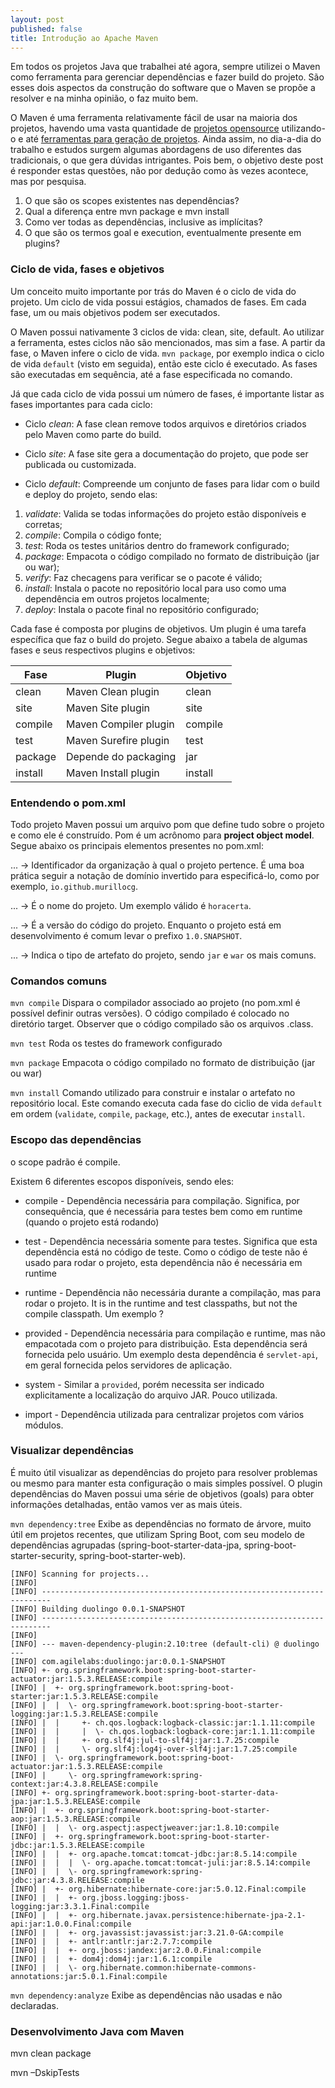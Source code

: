 ```yaml
---
layout: post
published: false
title: Introdução ao Apache Maven
---
```

Em todos os projetos Java que trabalhei até agora, sempre utilizei o Maven como ferramenta para gerenciar dependências e fazer build do projeto. São esses dois aspectos da construção do software que o Maven se propõe a resolver e na minha opinião, o faz muito bem.

O Maven é uma ferramenta relativamente fácil de usar na maioria dos projetos, havendo uma vasta quantidade de [projetos opensource](https://spring.io/guides) utilizando-o e até [ferramentas para geração de projetos](https://start.spring.io/). Ainda assim, no dia-a-dia do trabalho e estudos surgem algumas abordagens de uso diferentes das tradicionais, o que gera dúvidas intrigantes. Pois bem, o objetivo deste post é responder estas questões, não por dedução como às vezes acontece, mas por pesquisa.

1. O que são os scopes existentes nas dependências?
2. Qual a diferença entre mvn package e mvn install
3. Como ver todas as dependências, inclusive as implícitas?
4. O que são os termos goal e execution, eventualmente presente em plugins?

### Ciclo de vida, fases e objetivos

Um conceito muito importante por trás do Maven é o ciclo de vida do projeto. Um ciclo de vida possui estágios, chamados de fases. Em cada fase, um ou mais objetivos podem ser executados.

O Maven possui nativamente 3 ciclos de vida: clean, site, default. Ao utilizar a ferramenta, estes ciclos não são mencionados, mas sim a fase. A partir da fase, o Maven infere o ciclo de vida. `mvn package`, por exemplo indica o ciclo de vida `default` (visto em seguida), então este ciclo é executado. As fases são executadas em sequência, até a fase especificada no comando.

Já que cada ciclo de vida possui um número de fases, é importante listar as fases importantes para cada ciclo:

- Ciclo _clean_: A fase clean remove todos arquivos e diretórios criados pelo Maven como parte do build.

- Ciclo _site_: A fase site gera a documentação do projeto, que pode ser publicada ou customizada.

- Ciclo _default_: Compreende um conjunto de fases para lidar com o build e deploy do projeto, sendo elas:
1. _validate_: Valida se todas informações do projeto estão disponíveis e corretas;
2. _compile_: Compila o código fonte;
3. _test_: Roda os testes unitários dentro do framework configurado;
4. _package_: Empacota o código compilado no formato de distribuição (jar ou war);
5. _verify_: Faz checagens para verificar se o pacote é válido;
6. _install_: Instala o pacote no repositório local para uso como uma dependência em outros projetos localmente;
7. _deploy_: Instala o pacote final no repositório configurado;

Cada fase é composta por plugins de objetivos. Um plugin é uma tarefa específica que faz o build do projeto. Segue abaixo a tabela de algumas fases e seus respectivos plugins e objetivos:

| Fase    | Plugin                | Objetivo  |
|---------|-----------------------|-----------|
| clean   | Maven Clean plugin    | clean     |
| site    | Maven Site plugin     | site      |
| compile | Maven Compiler plugin | compile   |
| test    | Maven Surefire plugin | test      |
| package | Depende do packaging  | jar       |
| install | Maven Install plugin  | install   |

### Entendendo o pom.xml

Todo projeto Maven possui um arquivo pom que define tudo sobre o projeto e como ele é construído. Pom é um acrônomo para **project object model**. Segue abaixo os principais elementos presentes no pom.xml:

<groupId>...</groupId> -> Identificador da organização à qual o projeto pertence. É uma boa prática seguir a notação de domínio invertido para especificá-lo, como por exemplo, `io.github.murillocg`. 

<artifactId>...</artifactId> -> É o nome do projeto. Um exemplo válido é `horacerta`.

<version>...</version> -> É a versão do código do projeto. Enquanto o projeto está em desenvolvimento é comum levar o prefixo `1.0.SNAPSHOT`.

<packaging>...</packaging> -> Indica o tipo de artefato do projeto, sendo `jar` e `war` os mais comuns. 

### Comandos comuns

`mvn compile`
Dispara o compilador associado ao projeto (no pom.xml é possível definir outras versões).
O código compilado é colocado no diretório target. Observer que o código compilado são os arquivos .class.

`mvn test`
Roda os testes do framework configurado

`mvn package`
Empacota o código compilado no formato de distribuição (jar ou war) 

`mvn install`
Comando utilizado para construir e instalar o artefato no repositório local.
Este comando executa cada fase do ciclio de vida `default` em ordem (`validate`, `compile`, `package`, etc.), antes de executar `install`. 

### Escopo das dependências

o scope padrão é compile.

Existem 6 diferentes escopos disponíveis, sendo eles:

* compile - Dependência necessária para compilação. Significa, por consequência, que é necessária para testes bem como em runtime (quando o projeto está rodando)

* test - Dependência necessária somente para testes. Significa que esta dependência está no código de teste. Como o código de teste não é usado para rodar o projeto, esta dependência não é necessária em runtime

* runtime - Dependência não necessária durante a compilação, mas para rodar o projeto.  It is in the runtime and test classpaths, but not the compile classpath. Um exemplo ?

* provided - Dependência necessária para compilação e runtime, mas não empacotada com o projeto para distribuição. Esta dependência será fornecida pelo usuário. Um exemplo desta dependência é `servlet-api`, em geral fornecida pelos servidores de aplicação.

* system - Similar a `provided`, porém necessita ser indicado explicitamente a localização do arquivo JAR. Pouco utilizada. 

* import - Dependência utilizada para centralizar projetos com vários módulos. 

### Visualizar dependências

É muito útil visualizar as dependências do projeto para resolver problemas ou mesmo para manter esta configuração o mais simples possível. O plugin dependências do Maven possui uma série de objetivos (goals) para obter informações detalhadas, então vamos ver as mais úteis. 

`mvn dependency:tree`
Exibe as dependências no formato de árvore, muito útil em projetos recentes, que utilizam Spring Boot, com seu modelo de dependências agrupadas (spring-boot-starter-data-jpa, spring-boot-starter-security, spring-boot-starter-web).

```
[INFO] Scanning for projects...
[INFO]
[INFO] ------------------------------------------------------------------------
[INFO] Building duolingo 0.0.1-SNAPSHOT
[INFO] ------------------------------------------------------------------------
[INFO]
[INFO] --- maven-dependency-plugin:2.10:tree (default-cli) @ duolingo ---
[INFO] com.agilelabs:duolingo:jar:0.0.1-SNAPSHOT
[INFO] +- org.springframework.boot:spring-boot-starter-actuator:jar:1.5.3.RELEASE:compile
[INFO] |  +- org.springframework.boot:spring-boot-starter:jar:1.5.3.RELEASE:compile
[INFO] |  |  \- org.springframework.boot:spring-boot-starter-logging:jar:1.5.3.RELEASE:compile
[INFO] |  |     +- ch.qos.logback:logback-classic:jar:1.1.11:compile
[INFO] |  |     |  \- ch.qos.logback:logback-core:jar:1.1.11:compile
[INFO] |  |     +- org.slf4j:jul-to-slf4j:jar:1.7.25:compile
[INFO] |  |     \- org.slf4j:log4j-over-slf4j:jar:1.7.25:compile
[INFO] |  \- org.springframework.boot:spring-boot-actuator:jar:1.5.3.RELEASE:compile
[INFO] |     \- org.springframework:spring-context:jar:4.3.8.RELEASE:compile
[INFO] +- org.springframework.boot:spring-boot-starter-data-jpa:jar:1.5.3.RELEASE:compile
[INFO] |  +- org.springframework.boot:spring-boot-starter-aop:jar:1.5.3.RELEASE:compile
[INFO] |  |  \- org.aspectj:aspectjweaver:jar:1.8.10:compile
[INFO] |  +- org.springframework.boot:spring-boot-starter-jdbc:jar:1.5.3.RELEASE:compile
[INFO] |  |  +- org.apache.tomcat:tomcat-jdbc:jar:8.5.14:compile
[INFO] |  |  |  \- org.apache.tomcat:tomcat-juli:jar:8.5.14:compile
[INFO] |  |  \- org.springframework:spring-jdbc:jar:4.3.8.RELEASE:compile
[INFO] |  +- org.hibernate:hibernate-core:jar:5.0.12.Final:compile
[INFO] |  |  +- org.jboss.logging:jboss-logging:jar:3.3.1.Final:compile
[INFO] |  |  +- org.hibernate.javax.persistence:hibernate-jpa-2.1-api:jar:1.0.0.Final:compile
[INFO] |  |  +- org.javassist:javassist:jar:3.21.0-GA:compile
[INFO] |  |  +- antlr:antlr:jar:2.7.7:compile
[INFO] |  |  +- org.jboss:jandex:jar:2.0.0.Final:compile
[INFO] |  |  +- dom4j:dom4j:jar:1.6.1:compile
[INFO] |  |  \- org.hibernate.common:hibernate-commons-annotations:jar:5.0.1.Final:compile
````

`mvn dependency:analyze`
Exibe as dependências não usadas e não declaradas.

### Desenvolvimento Java com Maven

mvn clean package

mvn –DskipTests


